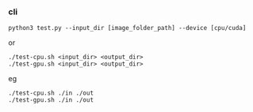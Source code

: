 ### cli

```
python3 test.py --input_dir [image_folder_path] --device [cpu/cuda]
```

or

```
./test-cpu.sh <input_dir> <output_dir>
./test-gpu.sh <input_dir> <output_dir>
```

eg
```
./test-cpu.sh ./in ./out
./test-gpu.sh ./in ./out
```